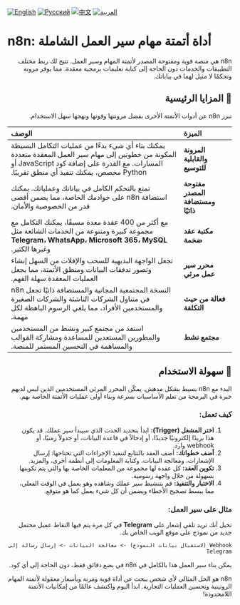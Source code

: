 [![English](https://img.shields.io/badge/Language-English-blue)](README.md)
[![Русский](https://img.shields.io/badge/Язык-Русский-red)](README_RU.md)
[![中文](https://img.shields.io/badge/Language-中文-purple)](README_CN.md)
[![العربية](https://img.shields.io/badge/Language-العربية-green)](README_AR.md)

# n8n: أداة أتمتة مهام سير العمل الشاملة

<div dir="rtl">

n8n هي منصة قوية ومفتوحة المصدر لأتمتة المهام وسير العمل. تتيح لك ربط مختلف التطبيقات والخدمات دون الحاجة إلى كتابة تعليمات برمجية معقدة، مما يوفر مرونة وتحكمًا لا مثيل لهما في بياناتك.

## 🌟 المزايا الرئيسية

تبرز n8n عن أدوات الأتمتة الأخرى بفضل مرونتها وقوتها ونهجها سهل الاستخدام.

| الميزة | الوصف |
| :--- | :--- |
| **المرونة والقابلية للتوسيع** | يمكنك بناء أي شيء بدءًا من عمليات التكامل البسيطة المكونة من خطوتين إلى مهام سير العمل المعقدة متعددة المسارات. مع القدرة على إضافة كود JavaScript أو Python مخصص، يمكنك تنفيذ أي منطق تقريبًا. |
| **مفتوحة المصدر ومستضافة ذاتيًا** | تمتع بالتحكم الكامل في بياناتك وعملياتك. يمكنك استضافة n8n على خوادمك الخاصة، مما يضمن أقصى قدر من الخصوصية والأمان. |
| **مكتبة عقد ضخمة** | مع أكثر من 400 عقدة معدة مسبقًا، يمكنك التكامل مع مجموعة كبيرة ومتنوعة من الخدمات الشائعة مثل **Telegram، WhatsApp، Microsoft 365، MySQL** وغيرها الكثير. |
| **محرر سير عمل مرئي** | تجعل الواجهة البديهية للسحب والإفلات من السهل إنشاء وتصور تدفقات البيانات ومنطق الأتمتة، مما يجعل العمليات المعقدة سهلة الفهم. |
| **فعالة من حيث التكلفة** | النسخة المجتمعية المجانية والمستضافة ذاتيًا تجعل n8n في متناول الشركات الناشئة والشركات الصغيرة والمستخدمين الأفراد، مما يلغي الرسوم الباهظة لكل مهمة. |
| **مجتمع نشط** | استفد من مجتمع كبير ونشط من المستخدمين والمطورين المستعدين للمساعدة ومشاركة القوالب والمساهمة في التحسين المستمر للمنصة. |

## 🚀 سهولة الاستخدام

البدء مع n8n بسيط بشكل مدهش. يمكّن المحرر المرئي المستخدمين الذين ليس لديهم خبرة في البرمجة من تعلم الأساسيات بسرعة وبناء أولى عمليات الأتمتة الخاصة بهم.

### كيف تعمل:

1.  **اختر المشغل (Trigger):** ابدأ بتحديد الحدث الذي سيبدأ سير عملك. قد يكون هذا بريدًا إلكترونيًا جديدًا، أو إدخالاً في قاعدة البيانات، أو جدولاً زمنيًا، أو webhook وارد.
2.  **أضف خطواتك:** أضف العقد بالتتابع لتنفيذ الإجراءات التي تحتاجها: إرسال الإشعارات، ومعالجة البيانات، وكتابة المعلومات إلى أنظمة أخرى، والمزيد.
3.  **تكوين العقد:** كل عقدة لها مجموعة من المعلمات الخاصة بها والتي يتم تكوينها بسهولة من خلال واجهة رسومية.
4.  **الاختبار والتنفيذ:** قم بتنشيط سير عملك وشاهده وهو يعمل في الوقت الفعلي، مما يبسط تصحيح الأخطاء ويضمن أن كل شيء يعمل كما هو متوقع.

### مثال على سير العمل:

تخيل أنك تريد تلقي إشعار على **Telegram** في كل مرة يتم فيها التقاط عميل محتمل جديد من نموذج على موقع الويب الخاص بك.

`Webhook (لاستقبال بيانات النموذج) -> معالجة البيانات -> إرسال رسالة إلى Telegram`

يمكن بناء سير العمل هذا بالكامل في n8n في بضع دقائق فقط، دون الحاجة إلى أي كود.

n8n هو الحل المثالي لأي شخص يبحث عن أداة قوية ومرنة وبأسعار معقولة لأتمتة المهام الروتينية وتحسين العمليات التجارية. ابدأ اليوم واكتشف عالمًا من إمكانيات الأتمتة اللامحدودة!

</div>
